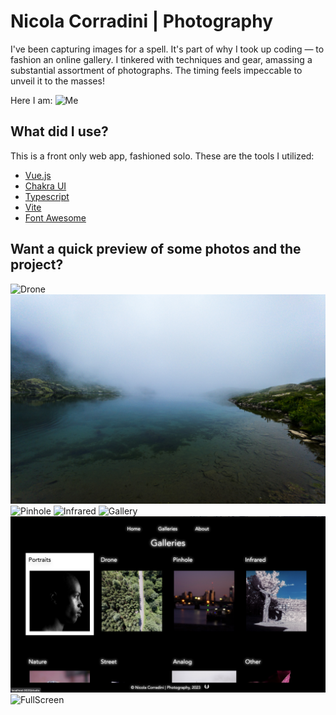 # Nicola Corradini | Photography

I've been capturing images for a spell. It's part of why I took up coding — to fashion an online gallery. I tinkered with techniques and gear, amassing a substantial assortment of photographs. The timing feels impeccable to unveil it to the masses!

Here I am:
![Me](./src/assets/DJI_0970.jpg)

## What did I use?

This is a front only web app, fashioned solo. These are the tools I utilized:

- [Vue.js](https://vuejs.org)
- [Chakra UI](https://chakra-ui.com)
- [Typescript](https://www.typescriptlang.org)
- [Vite](https://vitejs.dev)
- [Font Awesome](https://fontawesome.com)

## Want a quick preview of some photos and the project?

![Drone](./src/assets/preview/preview2.jpg)
![Mountain](./src/assets/nature/nature12.jpg)
![Pinhole](./src/assets/pinhole/pinhole10.jpg)
![Infrared](./src/assets/infrared/infrared05.jpg)
![Gallery](./public/Screenshotgallery.png)
![Galleries](./public/Screenshotgalleries.png)
![FullScreen](./public/Screenshotfullscreen.png)
